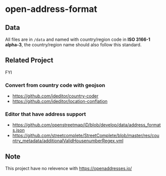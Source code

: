 # open-address-format

## Data

All files are in `/data` and named with country/region code in **ISO 3166-1 alpha-3**, the country/region name should also follow this standard.

## Related Project

FYI

### Convert from country code with geojson

+ https://github.com/ideditor/country-coder
+ https://github.com/ideditor/location-conflation

### Editor that have address support

+ https://github.com/openstreetmap/iD/blob/develop/data/address_formats.json
+ https://github.com/streetcomplete/StreetComplete/blob/master/res/country_metadata/additionalValidHousenumberRegex.yml


## Note

This project have no relevence with https://openaddresses.io/